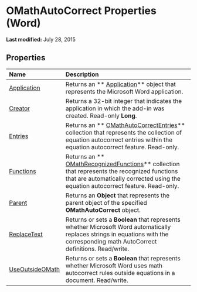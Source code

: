 
# OMathAutoCorrect Properties (Word)

 **Last modified:** July 28, 2015


## Properties



|**Name**|**Description**|
|:-----|:-----|
| [Application](523809a0-ee0f-a278-a0ce-7c1ce87f48ab.md)|Returns an  ** [Application](d1cf6f8f-4e88-bf01-93b4-90a83f79cb44.md)** object that represents the Microsoft Word application.|
| [Creator](2f2fcc01-799b-5764-4997-fe49113fb2cd.md)|Returns a 32-bit integer that indicates the application in which the add-in was created. Read-only  **Long**.|
| [Entries](abac05b5-026d-25c7-ad6a-4ab98c7f1b8c.md)|Returns an  ** [OMathAutoCorrectEntries](3dd3bfab-3248-1832-5f86-68b3110e365b.md)** collection that represents the collection of equation autocorrect entries within the equation autocorrect feature. Read-only.|
| [Functions](b60d5b0e-53e3-9f9b-7e8e-c1120796629f.md)|Returns an  ** [OMathRecognizedFunctions](e18df230-6d22-db89-8706-9db480a51a10.md)** collection that represents the recognized functions that are automatically corrected using the equation autocorrect feature. Read-only.|
| [Parent](e325ae54-be32-0c67-c1c4-6a1009c3525c.md)|Returns an  **Object** that represents the parent object of the specified **OMathAutoCorrect** object.|
| [ReplaceText](48e377d8-752f-f053-d930-2fafcad7625c.md)|Returns or sets a  **Boolean** that represents whether Microsoft Word automatically replaces strings in equations with the corresponding math AutoCorrect definitions. Read/write.|
| [UseOutsideOMath](befe2f17-3a5d-7a7a-dcc3-dc1895645049.md)|Returns or sets a  **Boolean** that represents whether Microsoft Word uses math autocorrect rules outside equations in a document. Read/write.|

